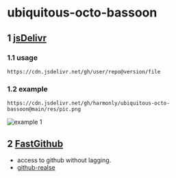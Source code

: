 # ubiquitous-octo-bassoon
## 1 [jsDelivr](https://www.jsdelivr.com/?docs=gh)
### 1.1 usage
```
https://cdn.jsdelivr.net/gh/user/repo@version/file
```
### 1.2 example
```
https://cdn.jsdelivr.net/gh/harmonly/ubiquitous-octo-bassoon@main/res/pic.png
```
![example 1](https://cdn.jsdelivr.net/gh/harmonly/ubiquitous-octo-bassoon@main/res/pic.png)

## 2 [FastGithub](https://github.com/dotnetcore/FastGithub)
* access to github without lagging.
* [github-realse](https://github.com/dotnetcore/FastGithub/releases)
